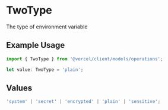 # TwoType

The type of environment variable

## Example Usage

```typescript
import { TwoType } from '@vercel/client/models/operations';

let value: TwoType = 'plain';
```

## Values

```typescript
'system' | 'secret' | 'encrypted' | 'plain' | 'sensitive';
```
